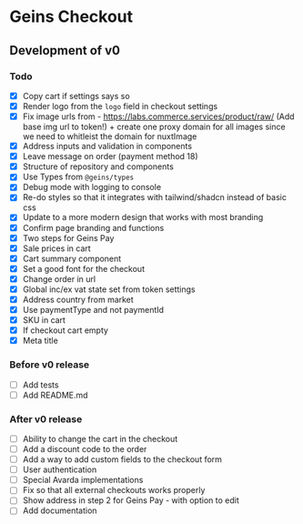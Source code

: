 # Geins Checkout

## Development of v0

### Todo

- [x] Copy cart if settings says so
- [x] Render logo from the `logo` field in checkout settings
- [x] Fix image urls from - https://labs.commerce.services/product/raw/ (Add base img url to token!) + create one proxy domain for all images since we need to whitleist the domain for nuxtImage
- [x] Address inputs and validation in components
- [x] Leave message on order (payment method 18)
- [x] Structure of repository and components
- [x] Use Types from `@geins/types`
- [x] Debug mode with logging to console
- [x] Re-do styles so that it integrates with tailwind/shadcn instead of basic css
- [x] Update to a more modern design that works with most branding
- [x] Confirm page branding and functions
- [x] Two steps for Geins Pay
- [x] Sale prices in cart
- [x] Cart summary component
- [x] Set a good font for the checkout
- [x] Change order in url
- [x] Global inc/ex vat state set from token settings
- [x] Address country from market
- [x] Use paymentType and not paymentId
- [x] SKU in cart
- [x] If checkout cart empty
- [x] Meta title

### Before v0 release

- [ ] Add tests
- [ ] Add README.md

### After v0 release

- [ ] Ability to change the cart in the checkout
- [ ] Add a discount code to the order
- [ ] Add a way to add custom fields to the checkout form
- [ ] User authentication
- [ ] Special Avarda implementations
- [ ] Fix so that all external checkouts works properly
- [ ] Show address in step 2 for Geins Pay - with option to edit
- [ ] Add documentation
